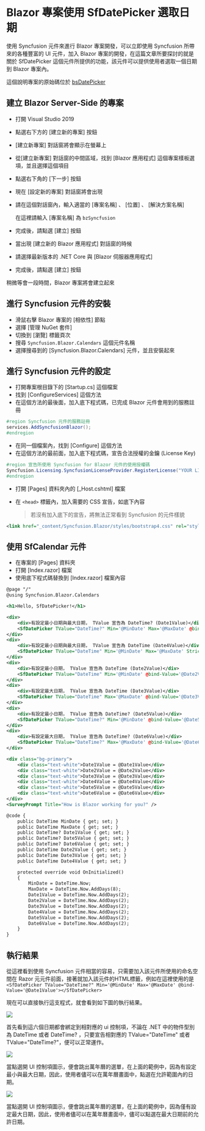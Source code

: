 # Blazor 專案使用 SfDatePicker 選取日期

使用 Syncfusion 元件來進行 Blazor 專案開發，可以立即使用 Syncfusion 所帶來的各種豐富的 UI 元件，加入 Blazor 專案的開發，在這篇文章所要探討的就是關於 SfDatePicker 這個元件所提供的功能，該元件可以提供使用者選取一個日期到 Blazor 專案內。

這個說明專案的原始碼位於 [bsDatePicker](https://github.com/vulcanlee/CSharp2021/tree/master/bsDatePicker)

## 建立 Blazor Server-Side 的專案

* 打開 Visual Studio 2019
* 點選右下方的 [建立新的專案] 按鈕
* [建立新專案] 對話窗將會顯示在螢幕上
* 從[建立新專案] 對話窗的中間區域，找到 [Blazor 應用程式] 這個專案樣板選項，並且選擇這個項目
* 點選右下角的 [下一步] 按鈕
* 現在 [設定新的專案] 對話窗將會出現
* 請在這個對話窗內，輸入適當的 [專案名稱] 、 [位置] 、 [解決方案名稱]

  在這裡請輸入 [專案名稱] 為 `bzSyncfusion`

* 完成後，請點選 [建立] 按鈕
* 當出現 [建立新的 Blazor 應用程式] 對話窗的時候
* 請選擇最新版本的 .NET Core 與 [Blazor 伺服器應用程式]
* 完成後，請點選 [建立] 按鈕

稍微等會一段時間，Blazor 專案將會建立起來

## 進行 Syncfusion 元件的安裝

* 滑鼠右擊 Blazor 專案的 [相依性] 節點
* 選擇 [管理 NuGet 套件]
* 切換到 [瀏覽] 標籤頁次
* 搜尋 `Syncfusion.Blazor.Calendars` 這個元件名稱
* 選擇搜尋到的 [Syncfusion.Blazor.Calendars] 元件，並且安裝起來

## 進行 Syncfusion 元件的設定

* 打開專案根目錄下的 [Startup.cs] 這個檔案
* 找到 [ConfigureServices] 這個方法
* 在這個方法的最後面，加入底下程式碼，已完成 Blazor 元件會用到的服務註冊

```csharp
#region Syncfusion 元件的服務註冊
services.AddSyncfusionBlazor();
#endregion
```

* 在同一個檔案內，找到 [Configure] 這個方法
* 在這個方法的最前面，加入底下程式碼，宣告合法授權的金鑰 (License Key)

```csharp
#region 宣告所使用 Syncfusion for Blazor 元件的使用授權碼
Syncfusion.Licensing.SyncfusionLicenseProvider.RegisterLicense("YOUR LICENSE KEY");
#endregion
```

* 打開 [Pages] 資料夾內的 [_Host.cshtml] 檔案
* 在 `<head>` 標籤內，加入需要的 CSS 宣告，如底下內容
 
  >若沒有加入底下的宣告，將無法正常看到 Syncfusion 的元件樣貌

```XML
<link href="_content/Syncfusion.Blazor/styles/bootstrap4.css" rel="stylesheet" />
```

## 使用 SfCalendar 元件

* 在專案的 [Pages] 資料夾
* 打開 [Index.razor] 檔案
* 使用底下程式碼替換到 [Index.razor] 檔案內容

```XML
@page "/"
@using Syncfusion.Blazor.Calendars

<h1>Hello, SfDatePicker!</h1>

<div>
    <div>有設定最小日期與最大日期， TValue 宣告為 DateTime? (Date1Value)</div>
    <SfDatePicker TValue="DateTime?" Min='@MinDate' Max='@MaxDate' @bind-Value='@Date1Value'></SfDatePicker>
</div>
<div>
    <div>有設定最小日期與最大日期， TValue 宣告為 DateTime (Date4Value)</div>
    <SfDatePicker TValue="DateTime" Min='@MinDate' Max='@MaxDate' StrictMode=false  @bind-Value='@Date4Value'></SfDatePicker>
</div>
<div>
    <div>有設定最小日期， TValue 宣告為 DateTime (Date2Value)</div>
    <SfDatePicker TValue="DateTime" Min='@MinDate' @bind-Value='@Date2Value'></SfDatePicker>
</div>
<div>
    <div>有設定最大日期， TValue 宣告為 DateTime (Date3Value)</div>
    <SfDatePicker TValue="DateTime" Max='@MaxDate' @bind-Value='@Date3Value'></SfDatePicker>
</div>
<div>
    <div>有設定最小日期， TValue 宣告為 DateTime? (Date5Value)</div>
    <SfDatePicker TValue="DateTime?" Min='@MinDate' @bind-Value='@Date5Value'></SfDatePicker>
</div>
<div>
    <div>有設定最大日期， TValue 宣告為 DateTime? (Date6Value)</div>
    <SfDatePicker TValue="DateTime?" Max='@MaxDate' @bind-Value='@Date6Value'></SfDatePicker>
</div>

<div class="bg-primary">
    <div class="text-white">Date1Value = @Date1Value</div>
    <div class="text-white">Date2Value = @Date2Value</div>
    <div class="text-white">Date3Value = @Date3Value</div>
    <div class="text-white">Date4Value = @Date4Value</div>
    <div class="text-white">Date5Value = @Date5Value</div>
    <div class="text-white">Date6Value = @Date6Value</div>
</div>
<SurveyPrompt Title="How is Blazor working for you?" />

@code {
    public DateTime MinDate { get; set; }
    public DateTime MaxDate { get; set; }
    public DateTime? Date1Value { get; set; }
    public DateTime? Date5Value { get; set; }
    public DateTime? Date6Value { get; set; }
    public DateTime Date2Value { get; set; }
    public DateTime Date3Value { get; set; }
    public DateTime Date4Value { get; set; }

    protected override void OnInitialized()
    {
        MinDate = DateTime.Now;
        MaxDate = DateTime.Now.AddDays(8);
        Date1Value = DateTime.Now.AddDays(2);
        Date2Value = DateTime.Now.AddDays(2);
        Date3Value = DateTime.Now.AddDays(2);
        Date4Value = DateTime.Now.AddDays(2);
        Date5Value = DateTime.Now.AddDays(2);
        Date6Value = DateTime.Now.AddDays(2);
    }
}
```
## 執行結果

從這裡看到使用 Syncfusion 元件相當的容易，只需要加入該元件所使用的命名空間在 Razor 元元件前面，接著就加入該元件的HTML標籤，例如在這裡使用的是 `<SfDatePicker TValue="DateTime?" Min='@MinDate' Max='@MaxDate' @bind-Value='@Date1Value'></SfDatePicker>`

現在可以直接執行這支程式，就會看到如下圖的執行結果。

![](../Images/Csharp915.png)

首先看到這六個日期都會綁定到相對應的 ui 控制項，不論在 .NET 中的物件型別為 DateTime 或者 DateTime? ，只要宣告相對應的 TValue="DateTime" 或者 TValue="DateTime?"，便可以正常運作。

![](../Images/Csharp914.png)

當點選開 UI 控制項圖示，便會跳出萬年曆的選單，在上面的範例中，因為有設定最小與最大日期，因此，使用者儘可以在萬年曆畫面中，點選在允許範圍內的日期。

![](../Images/Csharp913.png)

當點選開 UI 控制項圖示，便會跳出萬年曆的選單，在上面的範例中，因為僅有設定最大日期，因此，使用者儘可以在萬年曆畫面中，儘可以點選在最大日期前的允許日期。
